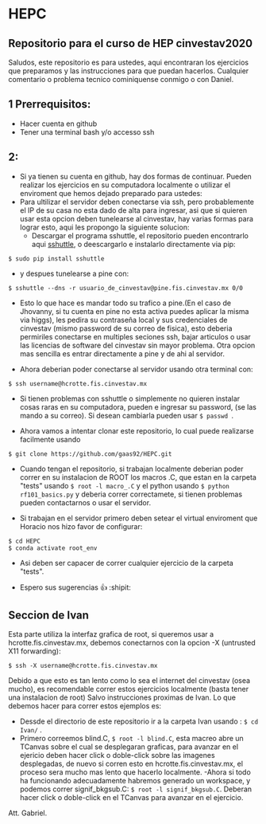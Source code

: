 # HEPC
## Repositorio para el curso de HEP cinvestav2020
Saludos, este repositorio es para ustedes, aqui encontraran los ejercicios que preparamos y las instrucciones para que puedan hacerlos. 
Cualquier comentario o problema tecnico cominiquense conmigo o con Daniel.
## 1 Prerrequisitos:
- Hacer cuenta en github
- Tener una terminal bash y/o accesso ssh 
## 2:
- Si ya tienen su cuenta en github, hay dos formas de continuar. Pueden realizar los ejercicios en su computadora localmente o utilizar el enviroment que hemos dejado preparado para ustedes:
- Para ultilizar el servidor deben conectarse via ssh, pero probablemente el IP de su casa no esta dado de alta para ingresar, asi que si quieren usar esta opcion deben tunelearse al cinvestav,
hay varias formas para lograr esto, aqui les propongo la siguiente solucion:
  - Descargar el programa sshuttle, el repositorio pueden encontrarlo aqui [sshuttle](https://github.com/sshuttle/sshuttle), o deescargarlo e instalarlo directamente via pip:
```
$ sudo pip install sshuttle
```
  - y despues tunelearse a pine con:
```
$ sshuttle --dns -r usuario_de_cinvestav@pine.fis.cinvestav.mx 0/0
```
- Esto lo que hace es mandar todo su trafico a pine.(En el caso de Jhovanny, si tu cuenta en pine no esta activa puedes aplicar la misma via higgs), les pedira su contraseña local y sus credenciales de cinvestav (mismo password de su correo de fisica), esto deberia permiriles conectarse en multiples seciones ssh, bajar articulos o usar las licencias de software del cinvestav sin mayor problema. Otra opcion mas sencilla es entrar directamente a pine y de ahi al servidor.
  
- Ahora deberian poder conectarse al servidor usando otra terminal con:
```
$ ssh username@hcrotte.fis.cinvestav.mx
```
- Si tienen problemas con sshuttle o simplemente no quieren instalar cosas raras en su computadora, pueden 
e ingresar su password, (se las mando a su correo). Si desean cambiarla pueden usar ```$ passwd ```.

- Ahora vamos a intentar clonar este repositorio, lo cual puede realizarse facilmente usando 
```
$ git clone https://github.com/gaas92/HEPC.git
```

- Cuando tengan el repositorio, si trabajan localmente deberian poder correr en su instalacion de ROOT los  macros .C, que estan en la carpeta "tests" usando  ```$ root -l macro_.C``` y el python usando  ``` $ python rf101_basics.py ``` y deberia correr correctamete, si tienen problemas pueden contactarnos o usar el servidor. 

- Si trabajan en el servidor primero deben setear el virtual enviroment que Horacio nos hizo favor de configurar:

```
$ cd HEPC
$ conda activate root_env
```
- Asi deben ser capacer de correr cualquier ejercicio de la carpeta "tests".

- Espero sus sugerencias :+1: :shipit:

## Seccion de Ivan
Esta parte utiliza la interfaz grafica de root, si queremos usar  a hcrotte.fis.cinvestav.mx, debemos conectarnos con la opcion -X (untrusted X11 forwarding):
```
$ ssh -X username@hcrotte.fis.cinvestav.mx
```
Debido a que esto es tan lento como lo sea el internet del cinvestav (osea mucho), es recomendable correr estos ejercicios localmente (basta tener una instalacion de root)
Salvo instrucciones proximas de Ivan. Lo que debemos hacer para correr estos ejemplos es:

- Dessde el directorio de este repositorio ir a la carpeta Ivan usando :  ```$ cd Ivan/``` . 
- Primero correemos blind.C, ``` $ root -l blind.C ```, esta macreo abre un TCanvas sobre el cual se desplegaran graficas, para avanzar en el ejericio deben hacer click o doble-click sobre las imagenes desplegadas, de nuevo si corren esto en hcrotte.fis.cinvestav.mx, el proceso sera mucho mas lento que hacerlo localmente. 
-Ahora si todo ha funcionando adecuadamente habremos generado un workspace, y podemos correr signif_bkgsub.C: ``` $ root -l signif_bkgsub.C ```. Deberan hacer click o doble-click en el TCanvas para avanzar en el ejercicio. 


Att.
Gabriel.

